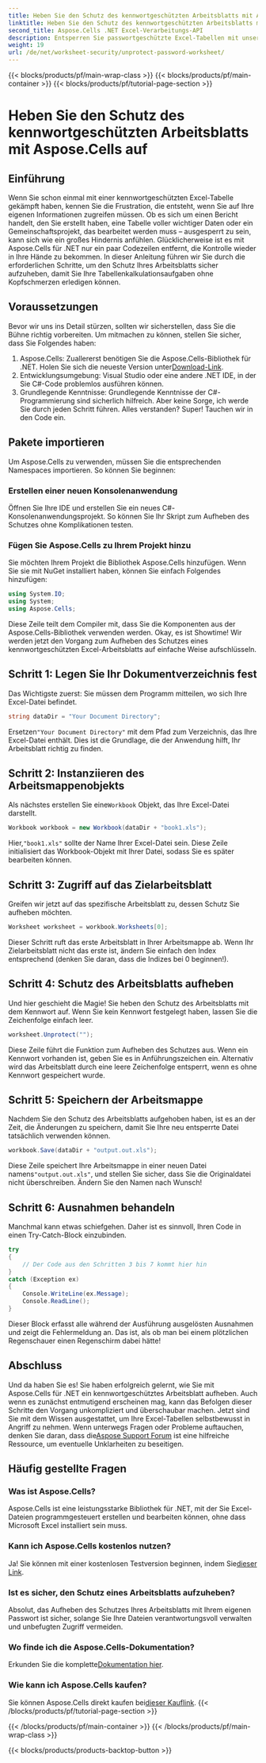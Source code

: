 ```yaml
---
title: Heben Sie den Schutz des kennwortgeschützten Arbeitsblatts mit Aspose.Cells auf
linktitle: Heben Sie den Schutz des kennwortgeschützten Arbeitsblatts mit Aspose.Cells auf
second_title: Aspose.Cells .NET Excel-Verarbeitungs-API
description: Entsperren Sie passwortgeschützte Excel-Tabellen mit unserem Aspose.Cells-Handbuch! Einfache Schritte, um mit C# mühelos wieder Zugriff zu erhalten.
weight: 19
url: /de/net/worksheet-security/unprotect-password-worksheet/
---
```


{{< blocks/products/pf/main-wrap-class >}}
{{< blocks/products/pf/main-container >}}
{{< blocks/products/pf/tutorial-page-section >}}

# Heben Sie den Schutz des kennwortgeschützten Arbeitsblatts mit Aspose.Cells auf

## Einführung
Wenn Sie schon einmal mit einer kennwortgeschützten Excel-Tabelle gekämpft haben, kennen Sie die Frustration, die entsteht, wenn Sie auf Ihre eigenen Informationen zugreifen müssen. Ob es sich um einen Bericht handelt, den Sie erstellt haben, eine Tabelle voller wichtiger Daten oder ein Gemeinschaftsprojekt, das bearbeitet werden muss – ausgesperrt zu sein, kann sich wie ein großes Hindernis anfühlen. Glücklicherweise ist es mit Aspose.Cells für .NET nur ein paar Codezeilen entfernt, die Kontrolle wieder in Ihre Hände zu bekommen. In dieser Anleitung führen wir Sie durch die erforderlichen Schritte, um den Schutz Ihres Arbeitsblatts sicher aufzuheben, damit Sie Ihre Tabellenkalkulationsaufgaben ohne Kopfschmerzen erledigen können.
## Voraussetzungen
Bevor wir uns ins Detail stürzen, sollten wir sicherstellen, dass Sie die Bühne richtig vorbereiten. Um mitmachen zu können, stellen Sie sicher, dass Sie Folgendes haben:
1. Aspose.Cells: Zuallererst benötigen Sie die Aspose.Cells-Bibliothek für .NET. Holen Sie sich die neueste Version unter[Download-Link](https://releases.aspose.com/cells/net/).
2. Entwicklungsumgebung: Visual Studio oder eine andere .NET IDE, in der Sie C#-Code problemlos ausführen können.
3. Grundlegende Kenntnisse: Grundlegende Kenntnisse der C#-Programmierung sind sicherlich hilfreich. Aber keine Sorge, ich werde Sie durch jeden Schritt führen.
Alles verstanden? Super! Tauchen wir in den Code ein.
## Pakete importieren
Um Aspose.Cells zu verwenden, müssen Sie die entsprechenden Namespaces importieren. So können Sie beginnen:
### Erstellen einer neuen Konsolenanwendung
Öffnen Sie Ihre IDE und erstellen Sie ein neues C#-Konsolenanwendungsprojekt. So können Sie Ihr Skript zum Aufheben des Schutzes ohne Komplikationen testen.
### Fügen Sie Aspose.Cells zu Ihrem Projekt hinzu
Sie möchten Ihrem Projekt die Bibliothek Aspose.Cells hinzufügen. Wenn Sie sie mit NuGet installiert haben, können Sie einfach Folgendes hinzufügen:
```csharp
using System.IO;
using System;
using Aspose.Cells;
```
Diese Zeile teilt dem Compiler mit, dass Sie die Komponenten aus der Aspose.Cells-Bibliothek verwenden werden.
Okay, es ist Showtime! Wir werden jetzt den Vorgang zum Aufheben des Schutzes eines kennwortgeschützten Excel-Arbeitsblatts auf einfache Weise aufschlüsseln.
## Schritt 1: Legen Sie Ihr Dokumentverzeichnis fest
Das Wichtigste zuerst: Sie müssen dem Programm mitteilen, wo sich Ihre Excel-Datei befindet.
```csharp
string dataDir = "Your Document Directory";
```
 Ersetzen`"Your Document Directory"` mit dem Pfad zum Verzeichnis, das Ihre Excel-Datei enthält. Dies ist die Grundlage, die der Anwendung hilft, Ihr Arbeitsblatt richtig zu finden.
## Schritt 2: Instanziieren des Arbeitsmappenobjekts
 Als nächstes erstellen Sie eine`Workbook` Objekt, das Ihre Excel-Datei darstellt.
```csharp
Workbook workbook = new Workbook(dataDir + "book1.xls");
```
 Hier,`"book1.xls"` sollte der Name Ihrer Excel-Datei sein. Diese Zeile initialisiert das Workbook-Objekt mit Ihrer Datei, sodass Sie es später bearbeiten können.
## Schritt 3: Zugriff auf das Zielarbeitsblatt
Greifen wir jetzt auf das spezifische Arbeitsblatt zu, dessen Schutz Sie aufheben möchten.
```csharp
Worksheet worksheet = workbook.Worksheets[0];
```
Dieser Schritt ruft das erste Arbeitsblatt in Ihrer Arbeitsmappe ab. Wenn Ihr Zielarbeitsblatt nicht das erste ist, ändern Sie einfach den Index entsprechend (denken Sie daran, dass die Indizes bei 0 beginnen!).
## Schritt 4: Schutz des Arbeitsblatts aufheben
Und hier geschieht die Magie! Sie heben den Schutz des Arbeitsblatts mit dem Kennwort auf. Wenn Sie kein Kennwort festgelegt haben, lassen Sie die Zeichenfolge einfach leer.
```csharp
worksheet.Unprotect("");
```
Diese Zeile führt die Funktion zum Aufheben des Schutzes aus. Wenn ein Kennwort vorhanden ist, geben Sie es in Anführungszeichen ein. Alternativ wird das Arbeitsblatt durch eine leere Zeichenfolge entsperrt, wenn es ohne Kennwort gespeichert wurde.
## Schritt 5: Speichern der Arbeitsmappe
Nachdem Sie den Schutz des Arbeitsblatts aufgehoben haben, ist es an der Zeit, die Änderungen zu speichern, damit Sie Ihre neu entsperrte Datei tatsächlich verwenden können.
```csharp
workbook.Save(dataDir + "output.out.xls");
```
 Diese Zeile speichert Ihre Arbeitsmappe in einer neuen Datei namens`"output.out.xls"`, und stellen Sie sicher, dass Sie die Originaldatei nicht überschreiben. Ändern Sie den Namen nach Wunsch!
## Schritt 6: Ausnahmen behandeln
Manchmal kann etwas schiefgehen. Daher ist es sinnvoll, Ihren Code in einen Try-Catch-Block einzubinden.
```csharp
try
{
    // Der Code aus den Schritten 3 bis 7 kommt hier hin
}
catch (Exception ex)
{
    Console.WriteLine(ex.Message);
    Console.ReadLine();
}
```
Dieser Block erfasst alle während der Ausführung ausgelösten Ausnahmen und zeigt die Fehlermeldung an. Das ist, als ob man bei einem plötzlichen Regenschauer einen Regenschirm dabei hätte!
## Abschluss
Und da haben Sie es! Sie haben erfolgreich gelernt, wie Sie mit Aspose.Cells für .NET ein kennwortgeschütztes Arbeitsblatt aufheben. Auch wenn es zunächst entmutigend erscheinen mag, kann das Befolgen dieser Schritte den Vorgang unkompliziert und überschaubar machen. Jetzt sind Sie mit dem Wissen ausgestattet, um Ihre Excel-Tabellen selbstbewusst in Angriff zu nehmen. Wenn unterwegs Fragen oder Probleme auftauchen, denken Sie daran, dass die[Aspose Support Forum](https://forum.aspose.com/c/cells/9) ist eine hilfreiche Ressource, um eventuelle Unklarheiten zu beseitigen.
## Häufig gestellte Fragen
### Was ist Aspose.Cells?
Aspose.Cells ist eine leistungsstarke Bibliothek für .NET, mit der Sie Excel-Dateien programmgesteuert erstellen und bearbeiten können, ohne dass Microsoft Excel installiert sein muss.
### Kann ich Aspose.Cells kostenlos nutzen?
 Ja! Sie können mit einer kostenlosen Testversion beginnen, indem Sie[dieser Link](https://releases.aspose.com/).
### Ist es sicher, den Schutz eines Arbeitsblatts aufzuheben?
Absolut, das Aufheben des Schutzes Ihres Arbeitsblatts mit Ihrem eigenen Passwort ist sicher, solange Sie Ihre Dateien verantwortungsvoll verwalten und unbefugten Zugriff vermeiden.
### Wo finde ich die Aspose.Cells-Dokumentation?
 Erkunden Sie die komplette[Dokumentation hier](https://reference.aspose.com/cells/net/).
### Wie kann ich Aspose.Cells kaufen?
 Sie können Aspose.Cells direkt kaufen bei[dieser Kauflink](https://purchase.aspose.com/buy).
{{< /blocks/products/pf/tutorial-page-section >}}

{{< /blocks/products/pf/main-container >}}
{{< /blocks/products/pf/main-wrap-class >}}

{{< blocks/products/products-backtop-button >}}

